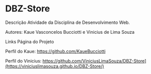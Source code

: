 # DBZ-Store

Descrição
Atividade da Disciplina de Desenvolvimento Web.

Autores: Kaue Vasconcelos Bucciotti e Vinicius de Lima Souza

Links
Página do Projeto

Perfil do Kaue: https://github.com/KaueBucciotti


Perfil do Vinicius: https://github.com/ViniciusLimaSouza/DBZ-Store](https://viniciuslimasouza.github.io/DBZ-Store/)
